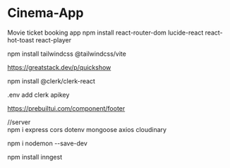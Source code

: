 # Cinema-App
Movie ticket booking app
 npm install react-router-dom lucide-react react-hot-toast react-player

 npm install tailwindcss @tailwindcss/vite

https://greatstack.dev/p/quickshow

npm install @clerk/clerk-react

.env add clerk apikey

https://prebuiltui.com/component/footer

//server  
npm i express cors dotenv mongoose axios cloudinary

npm  i nodemon --save-dev

npm install inngest